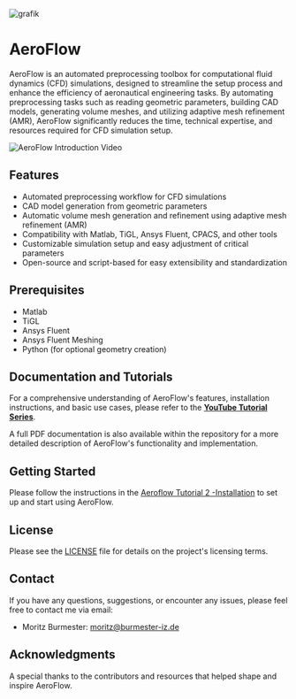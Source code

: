 ![grafik](https://user-images.githubusercontent.com/40000888/198261818-41a9b2fb-4a41-4dfe-b4cc-0fa5bf4cf74d.png)

# AeroFlow

AeroFlow is an automated preprocessing toolbox for computational fluid dynamics (CFD) simulations, designed to streamline the setup process and enhance the efficiency of aeronautical engineering tasks. By automating preprocessing tasks such as reading geometric parameters, building CAD models, generating volume meshes, and utilizing adaptive mesh refinement (AMR), AeroFlow significantly reduces the time, technical expertise, and resources required for CFD simulation setup.

![AeroFlow Introduction Video](https://youtu.be/FSQjp9VBSfE)

## Features

- Automated preprocessing workflow for CFD simulations
- CAD model generation from geometric parameters
- Automatic volume mesh generation and refinement using adaptive mesh refinement (AMR)
- Compatibility with Matlab, TiGL, Ansys Fluent, CPACS, and other tools
- Customizable simulation setup and easy adjustment of critical parameters
- Open-source and script-based for easy extensibility and standardization

## Prerequisites

- Matlab
- TiGL
- Ansys Fluent
- Ansys Fluent Meshing
- Python (for optional geometry creation)

## Documentation and Tutorials

For a comprehensive understanding of AeroFlow's features, installation instructions, and basic use cases, please refer to the **[YouTube Tutorial Series](https://youtube.com/playlist?list=PL9JzI-vUJlxNwIwYHbzn1gQ5c-JrCa3Wt)**.

A full PDF documentation is also available within the repository for a more detailed description of AeroFlow's functionality and implementation.

## Getting Started

Please follow the instructions in the [Aeroflow Tutorial 2 -Installation](https://youtu.be/iIyd0dppfII) to set up and start using AeroFlow.

## License

Please see the [LICENSE](LICENSE) file for details on the project's licensing terms.

## Contact

If you have any questions, suggestions, or encounter any issues, please feel free to contact me via email:

- Moritz Burmester: moritz@burmester-iz.de

## Acknowledgments

A special thanks to the contributors and resources that helped shape and inspire AeroFlow.

